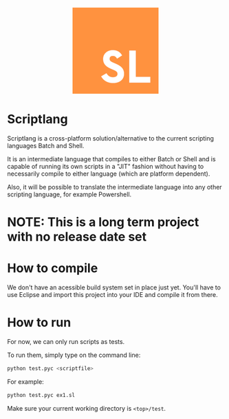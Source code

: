 <p align="center"><img src="https://raw.githubusercontent.com/Scriptlang/Scriptlang-Design/master/General/Resources/Logos/logo1/logo1_200x200.png"></p>

# Scriptlang

Scriptlang is a cross-platform solution/alternative to the current scripting languages Batch and Shell.

It is an intermediate language that compiles to either Batch or Shell and is capable of running its own scripts in a "JIT" fashion without having to necessarily compile to either language (which are platform dependent).

Also, it will be possible to translate the intermediate language into any other scripting language, for example Powershell.

# NOTE: This is a long term project with no release date set  

# How to compile

We don't have an acessible build system set in place just yet. You'll have to use Eclipse and import this project into your IDE and compile it from there.

# How to run  

For now, we can only run scripts as tests.  

To run them, simply type on the command line:  

```bash
python test.pyc <scriptfile>
```

For example:

```bash
python test.pyc ex1.sl
```

Make sure your current working directory is `<top>/test`.
